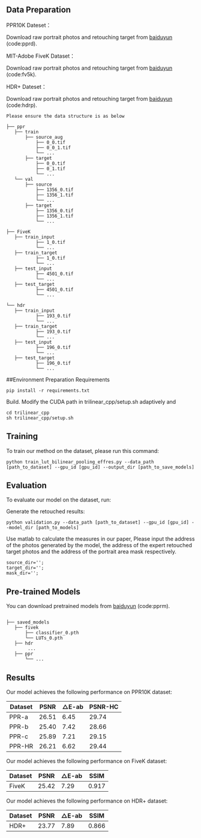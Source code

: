 ## Data Preparation

PPR10K Dateset：

Download raw portrait photos and retouching target from [baiduyun](https://pan.baidu.com/s/1FMNZ6QTII6dkwj4YY_faYA) (code:pprd).

MIT-Adobe FiveK Dataset：

Download raw portrait photos and retouching target from [baiduyun](https://pan.baidu.com/s/12FwCfEWKrJ7FMkPdqW47Mg) (code:fv5k).

HDR+ Dateset：

Download raw portrait photos and retouching target from [baiduyun](https://pan.baidu.com/s/1fV2uwrZLy9KE1BNnkl0XzQ) (code:hdrp).
~~~~
Please ensure the data structure is as below

├── ppr
   ├── train
       ├── source_aug
           ├── 0_0.tif
           ├── 0_0_1.tif
           └── ...
       ├── target
           ├── 0_0.tif
           ├── 0_1.tif
           └── ...
   └── val
       ├── source
           ├── 1356_0.tif
           ├── 1356_1.tif
           └── ...
       ├── target
           ├── 1356_0.tif
           ├── 1356_1.tif
           └── ...
           
├── FiveK
   ├── train_input
           ├── 1_0.tif
           └── ...
   ├── train_target
           ├── 1_0.tif
           └── ...
   ├── test_input
           ├── 4501_0.tif
           └── ...
   ├── test_target
           ├── 4501_0.tif
           └── ...
           
└── hdr
   ├── train_input
           ├── 193_0.tif
           └── ...
   ├── train_target
           ├── 193_0.tif
           └── ...
   ├── test_input
           ├── 196_0.tif
           └── ...
   ├── test_target
           ├── 196_0.tif
           └── ...
~~~~
##Environment Preparation
Requirements
```
pip install -r requirements.txt
```


Build. Modify the CUDA path in trilinear_cpp/setup.sh adaptively and
```
cd trilinear_cpp
sh trilinear_cpp/setup.sh
```

## Training

To train our method on the dataset, please run this command:
```train
python train_lut_bilinear_pooling_effres.py --data_path [path_to_dataset] --gpu_id [gpu_id] --output_dir [path_to_save_models]
```


## Evaluation

To evaluate our model on the dataset, run:

Generate the retouched results:
```eval
python validation.py --data_path [path_to_dataset] --gpu_id [gpu_id] --model_dir [path_to_models]
```
Use matlab to calculate the measures in our paper, Please input the address of the photos generated by the model, the address of the expert retouched target photos and the address of the portrait area mask respectively.  
```eval
source_dir='';
target_dir='';
mask_dir='';
```

## Pre-trained Models

You can download pretrained models from [baiduyun](https://pan.baidu.com/s/1bqhu1Qx1RKMKGXlWLu3h-g) (code:pprm). 
~~~~

├── saved_models
   ├── fivek
       ├── classifier_0.pth
       └── LUTs_0.pth
   ├── hdr
        ...
   ├── ppr
       └── ...

~~~~

## Results

Our model achieves the following performance on PPR10K dataset:


| Dataset | PSNR  | △E-ab | PSNR-HC |
|---------|-------|-------|---------|
| PPR-a   | 26.51 | 6.45  | 29.74   |
| PPR-b   | 25.40 | 7.42  | 28.66   |
| PPR-c   | 25.89 | 7.21  | 29.15   |
| PPR-HR  | 26.21 | 6.62  | 29.44   |

Our model achieves the following performance on FiveK dataset:


| Dataset | PSNR  | △E-ab | SSIM |
|---------|-------|-------|---------|
| FiveK   | 25.42 | 7.29  | 0.917 |

Our model achieves the following performance on HDR+ dataset:


| Dataset | PSNR  | △E-ab | SSIM  |
|---------|-------|-------|-------|
| HDR+    | 23.77 | 7.89  | 0.866 |


